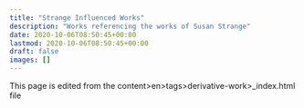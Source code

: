 ```yaml
---
title: "Strange Influenced Works"
description: "Works referencing the works of Susan Strange"
date: 2020-10-06T08:50:45+00:00
lastmod: 2020-10-06T08:50:45+00:00
draft: false
images: []
---
```


This page is edited from the content>en>tags>derivative-work>_index.html file


